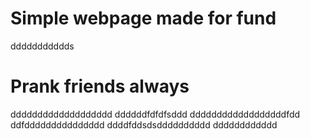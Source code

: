 # Simple webpage made for fund
ddddddddddds
# Prank friends always
ddddddddddddddddddd
ddddddfdfdfsddd
ddddddddddddddddddfdd
ddfddddddddddddddd
ddddfddsdsdddddddddd
dddddddddddd